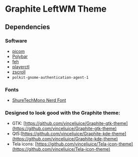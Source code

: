 # Graphite LeftWM Theme

## Dependencies

### Software
- [picom](https://github.com/ibhagwan/picom)
- [Polybar](https://polybar.github.io/)
- [feh](https://github.com/derf/feh)
- [playerctl](https://github.com/altdesktop/playerctl)
- [zscroll](https://github.com/noctuid/zscroll)
- `polkit-gnome-authentication-agent-1`

### Fonts
 - [ShureTechMono Nerd Font](https://github.com/ryanoasis/nerd-fonts/tree/master/patched-fonts/ShareTechMono)

### Designed to look good with the Graphite theme:
 - GTK: [https://github.com/vinceliuice/Graphite-gtk-theme](https://github.com/vinceliuice/Graphite-gtk-theme)
 - Qt5:[https://github.com/vinceliuice/Graphite-kde-theme](https://github.com/vinceliuice/Graphite-kde-theme)
 - Tela icons: [https://github.com/vinceliuice/Tela-icon-theme](https://github.com/vinceliuice/Tela-icon-theme)
